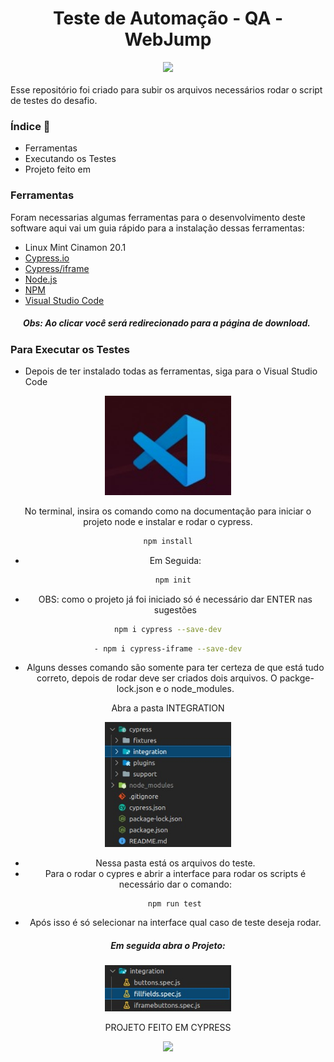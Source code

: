 <h1>
    <div align='center'>Teste de Automação - QA - WebJump</div>
</h1>
<div align='center'>
    <img src="http://img.shields.io/static/v1?label=STATUS%20&message=CONCLUIDO&color=-green"/>
</div>
</br>
Esse repositório foi criado para subir os arquivos necessários rodar o script de testes do desafio.

### Índice :scroll: 
- Ferramentas
- Executando os Testes
- Projeto feito em

### Ferramentas

Foram necessarias algumas ferramentas para o desenvolvimento deste software aqui vai um guia rápido para a instalação dessas ferramentas:



- Linux Mint Cinamon 20.1 
- [Cypress.io](https://docs.cypress.io/guides/getting-started/installing-cypress)
- [Cypress/iframe](https://npm.io/package/cypress-iframe)
- [Node.js](https://nodejs.org/en/download/)
- [NPM](https://docs.npmjs.com/downloading-and-installing-node-js-and-npm)
- [Visual Studio Code](https://code.visualstudio.com/download)

##### &nbsp;&nbsp;&nbsp;&nbsp;&nbsp;&nbsp;Obs: Ao clicar você será redirecionado para a página de download.

### Para Executar os Testes

- Depois de ter instalado todas as ferramentas, siga para o Visual Studio Code
 <div align='center'>
     <img src='/imagensReadme/vscode.jpeg' width=40% height=40%>
   
   No terminal, insira os comando como na documentação para iniciar o projeto node e instalar e rodar o cypress.

  ```bash  
  npm install
  ```
- Em Seguida:
  
  ```bash    
  npm init 
  ```
    
-  OBS: como o projeto já foi iniciado só é necessário dar ENTER nas sugestões
    
  ```bash  
  npm i cypress --save-dev
  ```
  ```bash  
  - npm i cypress-iframe --save-dev
  ```
    
  -  Alguns desses comando são somente para ter certeza de que está tudo correto,
     depois de rodar deve ser criados dois arquivos. O packge-lock.json e o node_modules.


  Abra a pasta INTEGRATION
    
<img src='/imagensReadme/estrutura-pastas.jpeg' width=40% height=40%>

  - Nessa pasta está os arquivos do teste.
  - Para o rodar o cypres e abrir a interface para rodar os scripts é necessário dar o comando:
    
 ```bash   
    npm run test
 ```
    
  - Após isso é só selecionar na interface qual caso de teste deseja rodar.

 ##### Em seguida abra o Projeto:
    
<img src='/imagensReadme/testes.jpeg' width=40% height=40%>
     
      
 PROJETO FEITO EM CYPRESS
    
<p align="center">
  <a href="https://www.cypress.io"><img src="https://cloud.githubusercontent.com/assets/1268976/20607953/d7ae489c-b24a-11e6-9cc4-91c6c74c5e88.png"/></a>
</p>
 
